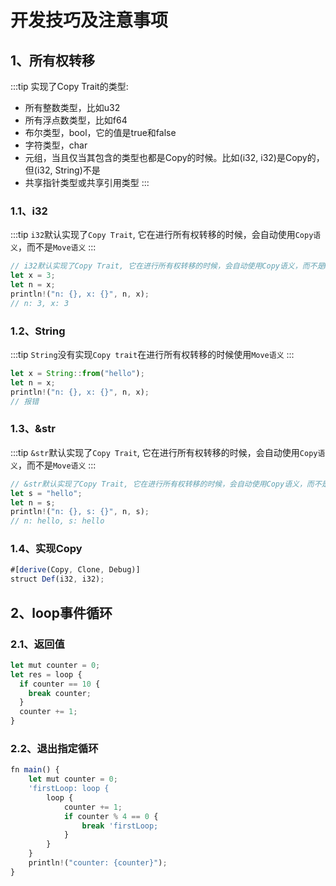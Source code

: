 # 开发技巧及注意事项
## 1、所有权转移
:::tip
实现了Copy Trait的类型:
- 所有整数类型，比如u32
- 所有浮点数类型，比如f64
- 布尔类型，bool，它的值是true和false
- 字符类型，char
- 元组，当且仅当其包含的类型也都是Copy的时候。比如(i32, i32)是Copy的，但(i32, String)不是
- 共享指针类型或共享引用类型
:::
### 1.1、i32
:::tip
`i32`默认实现了`Copy Trait`, 它在进行所有权转移的时候，会自动使用`Copy语义`，而不是`Move语义`
:::
```js
// i32默认实现了Copy Trait, 它在进行所有权转移的时候，会自动使用Copy语义，而不是Move语义
let x = 3;
let n = x;
println!("n: {}, x: {}", n, x);
// n: 3, x: 3
```
### 1.2、String
:::tip
`String`没有实现`Copy trait`在进行所有权转移的时候使用`Move语义`
:::
```js
let x = String::from("hello");
let n = x;
println!("n: {}, x: {}", n, x);
// 报错
```

### 1.3、&str
:::tip
`&str`默认实现了`Copy Trait`, 它在进行所有权转移的时候，会自动使用`Copy语义`，而不是`Move语义`
:::
```js
// &str默认实现了Copy Trait, 它在进行所有权转移的时候，会自动使用Copy语义，而不是Move语义
let s = "hello";
let n = s;
println!("n: {}, s: {}", n, s);
// n: hello, s: hello
```
### 1.4、实现Copy
```js
#[derive(Copy, Clone, Debug)]
struct Def(i32, i32);
```

## 2、loop事件循环
### 2.1、返回值
```js
let mut counter = 0;
let res = loop {
  if counter == 10 {
    break counter;
  }
  counter += 1;
}
```

### 2.2、退出指定循环
```js
fn main() {
    let mut counter = 0;
    'firstLoop: loop {
        loop {
            counter += 1;
            if counter % 4 == 0 {
                break 'firstLoop;
            }
        }
    }
    println!("counter: {counter}");
}
```